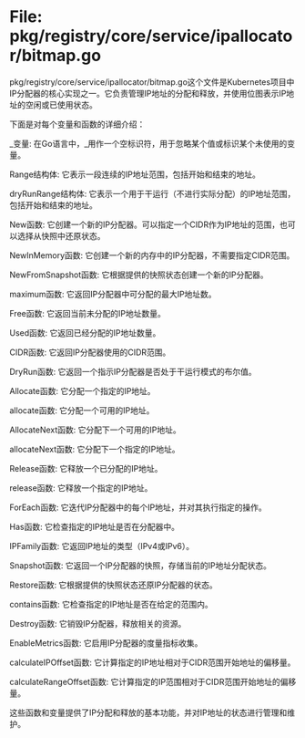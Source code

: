 # File: pkg/registry/core/service/ipallocator/bitmap.go

pkg/registry/core/service/ipallocator/bitmap.go这个文件是Kubernetes项目中IP分配器的核心实现之一。它负责管理IP地址的分配和释放，并使用位图表示IP地址的空闲或已使用状态。

下面是对每个变量和函数的详细介绍：

_变量: 在Go语言中，_用作一个空标识符，用于忽略某个值或标识某个未使用的变量。

Range结构体: 它表示一段连续的IP地址范围，包括开始和结束的地址。

dryRunRange结构体: 它表示一个用于干运行（不进行实际分配）的IP地址范围，包括开始和结束的地址。

New函数: 它创建一个新的IP分配器。可以指定一个CIDR作为IP地址的范围，也可以选择从快照中还原状态。

NewInMemory函数: 它创建一个新的内存中的IP分配器，不需要指定CIDR范围。

NewFromSnapshot函数: 它根据提供的快照状态创建一个新的IP分配器。

maximum函数: 它返回IP分配器中可分配的最大IP地址数。

Free函数: 它返回当前未分配的IP地址数量。

Used函数: 它返回已经分配的IP地址数量。

CIDR函数: 它返回IP分配器使用的CIDR范围。

DryRun函数: 它返回一个指示IP分配器是否处于干运行模式的布尔值。

Allocate函数: 它分配一个指定的IP地址。

allocate函数: 它分配一个可用的IP地址。

AllocateNext函数: 它分配下一个可用的IP地址。

allocateNext函数: 它分配下一个指定的IP地址。

Release函数: 它释放一个已分配的IP地址。

release函数: 它释放一个指定的IP地址。

ForEach函数: 它迭代IP分配器中的每个IP地址，并对其执行指定的操作。

Has函数: 它检查指定的IP地址是否在分配器中。

IPFamily函数: 它返回IP地址的类型（IPv4或IPv6）。

Snapshot函数: 它返回一个IP分配器的快照，存储当前的IP地址分配状态。

Restore函数: 它根据提供的快照状态还原IP分配器的状态。

contains函数: 它检查指定的IP地址是否在给定的范围内。

Destroy函数: 它销毁IP分配器，释放相关的资源。

EnableMetrics函数: 它启用IP分配器的度量指标收集。

calculateIPOffset函数: 它计算指定的IP地址相对于CIDR范围开始地址的偏移量。

calculateRangeOffset函数: 它计算指定的IP范围相对于CIDR范围开始地址的偏移量。

这些函数和变量提供了IP分配和释放的基本功能，并对IP地址的状态进行管理和维护。

